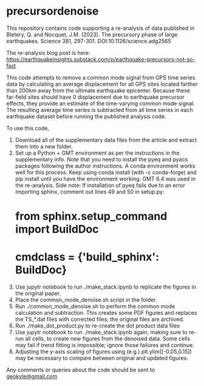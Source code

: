 # precursordenoise
This repository contains code supporting a re-analysis of data published in Bletery, Q. and Nocquet, J.M. (2023). 
The precursory phase of large earthquakes. Science 381, 297-301. DOI:10.1126/science.adg2565

The re-analysis blog post is here: https://earthquakeinsights.substack.com/p/earthquake-precursors-not-so-fast

This code attempts to remove a common mode signal from GPS time series data by calculating an average displacement for all GPS
sites located farther than 200km away from the ultimate earthquake epicenter. Because these far-field sites should have 0
displacement due to earthquake precursor effects, they provide an estimate of the time-varying common mode signal. The resulting 
average time series is subtracted from all time series in each earthquake dataset before running the published analysis code.

To use this code, 
  1. Download all of the supplementary data files from the article and extract them into a new folder. 
  2. Set up a Python + GMT environment as per the instructions in the supplementary info.
     Note that you need to install the pyeq and pyacs packages following the author instructions. A conda environment
     works well for this process. Keep using conda install (with -c conda-forge) and pip install until you have the
     environment working. GMT 6.4 was used in the re-analysis.
     Side note: If installation of pyeq fails due to an error importing sphinx, comment out lines 49 and 50 in setup.py:
       # from sphinx.setup_command import BuildDoc
       # cmdclass = {'build_sphinx': BuildDoc}
  4. Use jupytr notebook to run ./make_stack.ipynb to replicate the figures in the original paper.
  5. Place the common_mode_denoise.sh script in the folder.
  6. Run ./common_mode_denoise.sh to perform the common mode calculation and subtraction. This creates some PDF figures
     and replaces the TS_*.dat files with corrected files; the original files are archived.
  8. Run ./make_dot_product.py to re-create the dot product data files
  9. Use jupytr notebook to run ./make_stack.ipynb again, making sure to re-run all cells, to create new figures from
     the denoised data. Some cells may fail if trend fitting is impossible; ignore those failures and continue.
  10. Adjusting the y-axis scaling of figures using (e.g.) plt.ylim([-0.05,0.15]) may be necessary to compare between original and
      updated figures.

Any comments or queries about the code should be sent to geokyle@gmail.com
